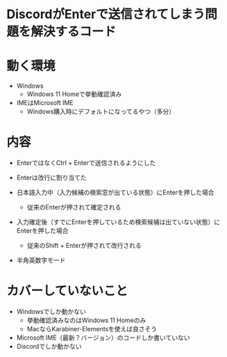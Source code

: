 # DiscordがEnterで送信されてしまう問題を解決するコード

# 動く環境
- Windows
  - Windows 11 Homeで挙動確認済み
- IMEはMicrosoft IME
  - Windows購入時にデフォルトになってるやつ（多分）

# 内容
- EnterではなくCtrl + Enterで送信されるようにした
- Enterは改行に割り当てた

- 日本語入力中（入力候補の検索窓が出ている状態）にEnterを押した場合
  - 従来のEnterが押されて確定される
- 入力確定後（すでにEnterを押しているため検索候補は出ていない状態）にEnterを押した場合
  - 従来のShift + Enterが押されて改行される
- 半角英数字モード

# カバーしていないこと
- Windowsでしか動かない
  - 挙動確認済みなのはWindows 11 Homeのみ
  - MacならKarabiner-Elementsを使えば良さそう
- Microsoft IME（最新？バージョン）のコードしか書いていない
- Discordでしか動かない